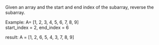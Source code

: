 Given an array and the start and end index of the subarray, reverse the subarray.

Example: A= [1, 2, 3, 4, 5, 6, 7, 8, 9]  
start_index = 2, end_index = 6

result: A = [1, 2, 6, 5, 4, 3, 7, 8, 9]